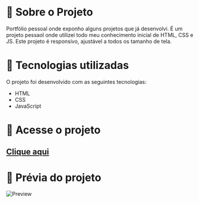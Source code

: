 # :rocket: Sobre o Projeto

Portfólio pessoal onde exponho alguns projetos que já desenvolvi. 
É um projeto pessaol onde utilizei todo meu conhecimento inicial de HTML, CSS e JS. Este projeto é responsivo, ajustável a todos os tamanho de tela.

# :rocket: Tecnologias utilizadas

O projeto foi desenvolvido com as seguintes tecnologias:

* HTML 
* CSS
* JavaScript

# :rocket: Acesse o projeto

## [Clique aqui](https://dev-paixao.github.io/portfolio/)

# :rocket: Prévia do projeto

![Preview](./img/preview.gif)
